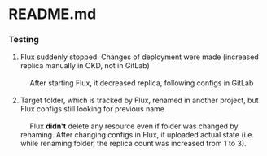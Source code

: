 # README.md

### Testing
1. Flux suddenly stopped. Changes of deployment were made (increased replica manually in OKD, not in GitLab) <br><br>
&emsp; After starting Flux, it decreased replica, following configs in GitLab <br><br>
2. Target folder, which is tracked by Flux, renamed in another project, but Flux configs still looking for previous name <br><br>
&emsp; Flux **didn't** delete any resource even if folder was changed by renaming. After changing configs in Flux, it uploaded actual state (i.e. while renaming folder, the replica count was increased from 1 to 3).
